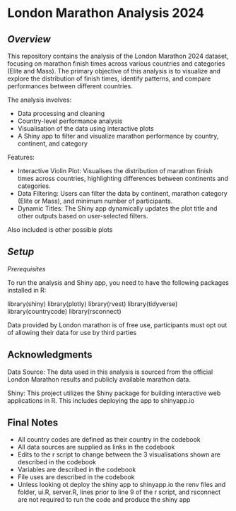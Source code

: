 # **London Marathon Analysis 2024**
## *Overview*
This repository contains the analysis of the London Marathon 2024 dataset, focusing on marathon finish times across various countries and categories (Elite and Mass). The primary objective of this analysis is to visualize and explore the distribution of finish times, identify patterns, and compare performances between different countries.

The analysis involves:

- Data processing and cleaning
- Country-level performance analysis
- Visualisation of the data using interactive plots
- A Shiny app to filter and visualize marathon performance by country, continent, and category

Features:
- Interactive Violin Plot: Visualises the distribution of marathon finish times across countries, highlighting differences between continents and categories.
- Data Filtering: Users can filter the data by continent, marathon category (Elite or Mass), and minimum number of participants.
- Dynamic Titles: The Shiny app dynamically updates the plot title and other outputs based on user-selected filters.

Also included is other possible plots


## *Setup*
*Prerequisites*

To run the analysis and Shiny app, you need to have the following packages installed in R:

library(shiny)
library(plotly)
library(rvest)
library(tidyverse)
library(countrycode)
library(rsconnect)

Data provided by London marathon is of free use, participants must opt out of allowing their data for use by third parties

## Acknowledgments

Data Source: The data used in this analysis is sourced from the official London Marathon results and publicly available marathon data.

Shiny: This project utilizes the Shiny package for building interactive web applications in R. This includes deploying the app to shinyapp.io

## Final Notes

- All country codes are defined as their country in the codebook
- All data sources are supplied as links in the codebook
- Edits to the r script to change between the 3 visualisations shown are described in the codebook
- Variables are described in the codebook
- File uses are described in the codebook
- Unless looking ot deploy the shiny app to shinyapp.io the renv files and folder, ui.R, server.R, lines prior to line 9 of the r script, and rsconnect are not required to run the code and produce the shiny app